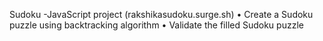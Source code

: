 Sudoku
-JavaScript project (rakshikasudoku.surge.sh)
•	Create a Sudoku puzzle using backtracking algorithm
•	Validate the filled Sudoku puzzle

